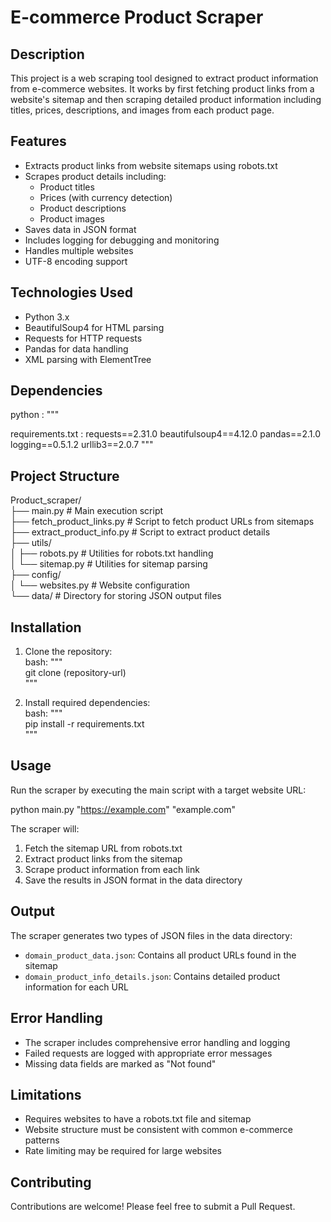 # E-commerce Product Scraper

## Description
This project is a web scraping tool designed to extract product information from e-commerce websites. It works by first fetching product links from a website's sitemap and then scraping detailed product information including titles, prices, descriptions, and images from each product page.

## Features
- Extracts product links from website sitemaps using robots.txt
- Scrapes product details including:
  - Product titles
  - Prices (with currency detection)
  - Product descriptions
  - Product images
- Saves data in JSON format
- Includes logging for debugging and monitoring
- Handles multiple websites
- UTF-8 encoding support

## Technologies Used
- Python 3.x
- BeautifulSoup4 for HTML parsing
- Requests for HTTP requests
- Pandas for data handling
- XML parsing with ElementTree

## Dependencies

python : """

requirements.txt :
    requests==2.31.0
    beautifulsoup4==4.12.0
    pandas==2.1.0
    logging==0.5.1.2
    urllib3==2.0.7
"""

## Project Structure
  
Product_scraper/    
├── main.py # Main execution script  
├── fetch_product_links.py # Script to fetch product URLs from sitemaps  
├── extract_product_info.py # Script to extract product details  
├── utils/  
│ ├── robots.py # Utilities for robots.txt handling  
│ └── sitemap.py # Utilities for sitemap parsing  
├── config/  
│ └── websites.py # Website configuration  
└── data/ # Directory for storing JSON output files  
  


## Installation  
1. Clone the repository:  
   bash: """  
    git clone (repository-url)  
   """  
  
2. Install required dependencies:  
   bash: """  
    pip install -r requirements.txt  
   """  
  
## Usage
Run the scraper by executing the main script with a target website URL:

python main.py "https://example.com" "example.com"



The scraper will:
1. Fetch the sitemap URL from robots.txt
2. Extract product links from the sitemap
3. Scrape product information from each link
4. Save the results in JSON format in the data directory

## Output
The scraper generates two types of JSON files in the data directory:
- `domain_product_data.json`: Contains all product URLs found in the sitemap
- `domain_product_info_details.json`: Contains detailed product information for each URL

## Error Handling
- The scraper includes comprehensive error handling and logging
- Failed requests are logged with appropriate error messages
- Missing data fields are marked as "Not found"

## Limitations
- Requires websites to have a robots.txt file and sitemap
- Website structure must be consistent with common e-commerce patterns
- Rate limiting may be required for large websites

## Contributing
Contributions are welcome! Please feel free to submit a Pull Request.
